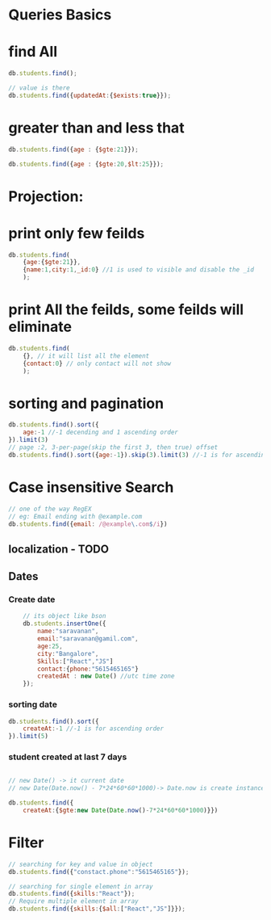 # Queries Basics
<!-- https://www.w3schools.com/mongodb/mongodb_query_operators.php -->
# find All

```js
db.students.find();

// value is there
db.students.find({updatedAt:{$exists:true}});
```

# greater than  and less that
```js
db.students.find({age : {$gte:21}});

db.students.find({age : {$gte:20,$lt:25}});

```

# Projection:

# print only few feilds
```js
db.students.find(
    {age:{$gte:21}},
    {name:1,city:1,_id:0} //1 is used to visible and disable the _id
    );
```
# print All the feilds, some feilds will eliminate
```js
db.students.find(
    {}, // it will list all the element
    {contact:0} // only contact will not show
    );
```
# sorting and pagination

```js
db.students.find().sort({
    age:-1 //-1 decending and 1 ascending order
}).limit(3)
// page :2, 3-per-page(skip the first 3, then true) offset
db.students.find().sort({age:-1}).skip(3).limit(3) //-1 is for ascending order

```
# Case insensitive Search

```js
// one of the way RegEX
// eg: Email ending with @example.com
db.students.find({email: /@example\.com$/i})
```
## localization - TODO 

## Dates

### Create date
```js
    // its object like bson
    db.students.insertOne({
        name:"saravanan",
        email:"saravanan@gamil.com",
        age:25,
        city:"Bangalore",
        Skills:["React","JS"]
        contact:{phone:"5615465165"}
        createdAt : new Date() //utc time zone
    });
```
### sorting date 

```js
db.students.find().sort({
    createAt:-1 //-1 is for ascending order
}).limit(5)

```
### student created at last 7 days

```js

// new Date() -> it current date
// new Date(Date.now() - 7*24*60*60*1000)-> Date.now is create instance and subract the given value

db.students.find({
    createAt:{$gte:new Date(Date.now()-7*24*60*60*1000)}})

```
# Filter

```javascript
// searching for key and value in object
db.students.find({"constact.phone":"5615465165"});

// searching for single element in array
db.students.find({skills:"React"});
// Require multiple element in array
db.students.find({skills:{$all:["React","JS"]}});

```